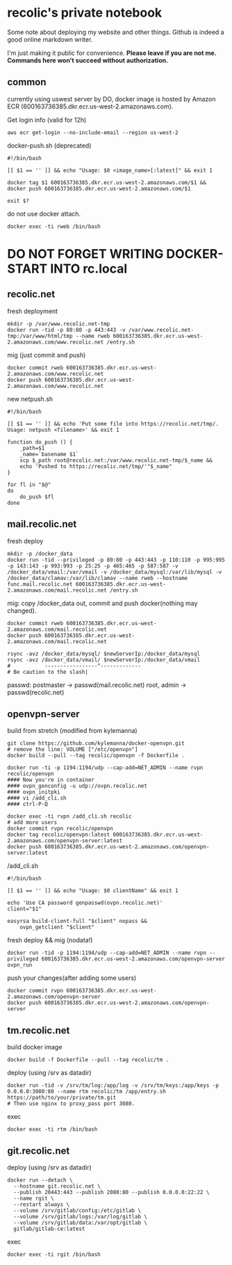 # recolic's private notebook

Some note about deploying my website and other things. Github is indeed a good online markdown writer.

I'm just making it public for convenience. **Please leave if you are not me. Commands here won't succeed without authorization.**


## common

currently using uswest server by DO, docker image is hosted by Amazon ECR (600163736385.dkr.ecr.us-west-2.amazonaws.com). 

Get login info (valid for 12h)
```
aws ecr get-login --no-include-email --region us-west-2
```

docker-push.sh (deprecated)
```
#!/bin/bash

[[ $1 == '' ]] && echo "Usage: $0 <image_name>[:latest]" && exit 1

docker tag $1 600163736385.dkr.ecr.us-west-2.amazonaws.com/$1 &&
docker push 600163736385.dkr.ecr.us-west-2.amazonaws.com/$1

exit $?
```

do not use docker attach. 
```
docker exec -ti rweb /bin/bash
```

# DO NOT FORGET WRITING DOCKER-START INTO rc.local



## recolic.net

fresh deployment
```
mkdir -p /var/www.recolic.net-tmp
docker run -tid -p 80:80 -p 443:443 -v /var/www.recolic.net-tmp:/var/www/html/tmp --name rweb 600163736385.dkr.ecr.us-west-2.amazonaws.com/www.recolic.net /entry.sh
```

mig (just commit and push)
```
docker commit rweb 600163736385.dkr.ecr.us-west-2.amazonaws.com/www.recolic.net
docker push 600163736385.dkr.ecr.us-west-2.amazonaws.com/www.recolic.net
```

new netpush.sh
```
#!/bin/bash

[[ $1 == '' ]] && echo 'Put some file into https://recolic.net/tmp/. Usage: netpush <filename>' && exit 1

function do_push () {
    _path=$1
    _name=`basename $1`
    scp $_path root@recolic.net:/var/www.recolic.net-tmp/$_name &&
    echo 'Pushed to https://recolic.net/tmp/'"$_name"
}

for fl in "$@"
do
    do_push $fl
done
```

## mail.recolic.net

fresh deploy
```
mkdir -p /docker_data
docker run -tid --privileged -p 80:80 -p 443:443 -p 110:110 -p 995:995 -p 143:143 -p 993:993 -p 25:25 -p 465:465 -p 587:587 -v /docker_data/vmail:/var/vmail -v /docker_data/mysql:/var/lib/mysql -v /docker_data/clamav:/var/lib/clamav --name rweb --hostname func.mail.recolic.net 600163736385.dkr.ecr.us-west-2.amazonaws.com/mail.recolic.net /entry.sh
```

mig: copy /docker_data out, commit and push docker(nothing may changed).
```
docker commit rweb 600163736385.dkr.ecr.us-west-2.amazonaws.com/mail.recolic.net
docker push 600163736385.dkr.ecr.us-west-2.amazonaws.com/mail.recolic.net

rsync -avz /docker_data/mysql/ $newServerIp:/docker_data/mysql
rsync -avz /docker_data/vmail/ $newServerIp:/docker_data/vmail
#           -----------------^-------------
# Be caution to the slash|
```

passwd:
postmaster -> passwd(mail.recolic.net)
root, admin -> passwd(recolic.net)

## openvpn-server

build from stretch (modified from kylemanna)
```
git clone https://github.com/kylemanna/docker-openvpn.git
# remove the line: VOLUME ["/etc/openvpn"]
docker build --pull --tag recolic/openvpn -f Dockerfile .

docker run -ti -p 1194:1194/udp --cap-add=NET_ADMIN --name rvpn recolic/openvpn
#### Now you're in container
#### ovpn_genconfig -u udp://ovpn.recolic.net
#### ovpn_initpki
#### vi /add_cli.sh
#### ctrl-P-Q

docker exec -ti rvpn /add_cli.sh recolic
# add more users
docker commit rvpn recolic/openvpn
docker tag recolic/openvpn:latest 600163736385.dkr.ecr.us-west-2.amazonaws.com/openvpn-server:latest
docker push 600163736385.dkr.ecr.us-west-2.amazonaws.com/openvpn-server:latest
```

/add_cli.sh
```
#!/bin/bash

[[ $1 == '' ]] && echo "Usage: $0 clientName" && exit 1

echo 'Use CA password genpasswd(ovpn.recolic.net)'
client="$1"

easyrsa build-client-full "$client" nopass &&
    ovpn_getclient "$client"
```

fresh deploy && mig (nodata!)
```
docker run -tid -p 1194:1194/udp --cap-add=NET_ADMIN --name rvpn --privileged 600163736385.dkr.ecr.us-west-2.amazonaws.com/openvpn-server ovpn_run
```

push your changes(after adding some users)
```
docker commit rvpn 600163736385.dkr.ecr.us-west-2.amazonaws.com/openvpn-server
docker push 600163736385.dkr.ecr.us-west-2.amazonaws.com/openvpn-server
```

## tm.recolic.net

build docker image
```
docker build -f Dockerfile --pull --tag recolic/tm .
```

deploy (using /srv as datadir)
```
docker run -tid -v /srv/tm/log:/app/log -v /srv/tm/keys:/app/keys -p 0.0.0.0:3080:80 --name rtm recolic/tm /app/entry.sh https://path/to/your/private/tm.git
# Then use nginx to proxy_pass port 3080.
```

exec
```
docker exec -ti rtm /bin/bash
```

## git.recolic.net

deploy (using /srv as datadir)
```
docker run --detach \
  --hostname git.recolic.net \
  --publish 20443:443 --publish 2080:80 --publish 0.0.0.0:22:22 \
  --name rgit \
  --restart always \
  --volume /srv/gitlab/config:/etc/gitlab \
  --volume /srv/gitlab/logs:/var/log/gitlab \
  --volume /srv/gitlab/data:/var/opt/gitlab \
  gitlab/gitlab-ce:latest
```

exec
```
docker exec -ti rgit /bin/bash
```


